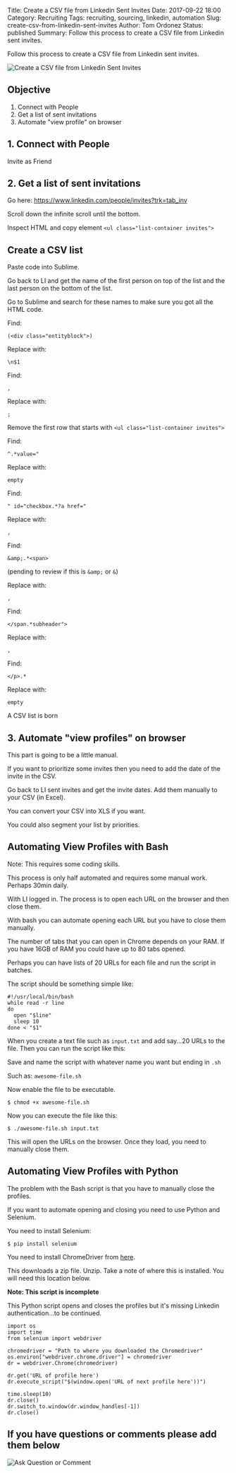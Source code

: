Title: Create a CSV file from Linkedin Sent Invites
Date: 2017-09-22 18:00
Category: Recruiting
Tags: recruiting, sourcing, linkedin, automation
Slug: create-csv-from-linkedin-sent-invites
Author: Tom Ordonez
Status: published
Summary: Follow this process to create a CSV file from Linkedin sent invites.

Follow this process to create a CSV file from Linkedin sent invites.

![Create a CSV file from Linkedin Sent Invites]({static}/images/create-csv-from-linkedin-sent-invites.jpg)

## Objective

1. Connect with People
2. Get a list of sent invitations
3. Automate "view profile" on browser

## 1. Connect with People

Invite as Friend

## 2. Get a list of sent invitations

Go here: https://www.linkedin.com/people/invites?trk=tab_inv

Scroll down the infinite scroll until the bottom.

Inspect HTML and copy element `<ul class="list-container invites">`

## Create a CSV list

Paste code into Sublime.

Go back to LI and get the name of the first person on top of the list and the last person on the bottom of the list.

Go to Sublime and search for these names to make sure you got all the HTML code.

Find:

    (<div class="entityblock">)

Replace with:

    \n$1

Find:

    ,

Replace with:

    ;

Remove the first row that starts with `<ul class="list-container invites">`

Find:

    ^.*value="

Replace with:

    empty

Find:

    " id="checkbox.*?a href="

Replace with:

    ,

Find:

    &amp;.*<span>

(pending to review if this is `&amp;` or `&`)

Replace with:

    ,

Find:

    </span.*subheader">

Replace with:

    ,

Find:

    </p>.*

Replace with:

    empty

A CSV list is born

## 3. Automate "view profiles" on browser

This part is going to be a little manual.

If you want to prioritize some invites then you need to add the date of the invite in the CSV.

Go back to LI sent invites and get the invite dates. Add them manually to your CSV (in Excel).

You can convert your CSV into XLS if you want.

You could also segment your list by priorities.

## Automating View Profiles with Bash

Note: This requires some coding skills.

This process is only half automated and requires some manual work. Perhaps 30min daily.

With LI logged in. The process is to open each URL on the browser and then close them.

With bash you can automate opening each URL but you have to close them manually.

The number of tabs that you can open in Chrome depends on your RAM. If you have 16GB of RAM you could have up to 80 tabs opened.

Perhaps you can have lists of 20 URLs for each file and run the script in batches.

The script should be something simple like:

    #!/usr/local/bin/bash
    while read -r line
    do
      open "$line"
      sleep 10
    done < "$1"

When you create a text file such as `input.txt` and add say...20 URLs to the file. Then 
you can run the script like this:

Save and name the script with whatever name you want but ending in `.sh`

Such as: `awesome-file.sh`

Now enable the file to be executable.

    $ chmod +x awesome-file.sh

Now you can execute the file like this:

    $ ./awesome-file.sh input.txt

This will open the URLs on the browser. Once they load, you need to manually close them.

## Automating View Profiles with Python

The problem with the Bash script is that you have to manually close the profiles.

If you want to automate opening and closing you need to use Python and Selenium.

You need to install Selenium:

    $ pip install selenium

You need to install ChromeDriver from <a href="https://sites.google.com/a/chromium.org/chromedriver/downloads" target="_blank">here</a>.

This downloads a zip file. Unzip. Take a note of where this is installed. You will need this location below.

**Note: This script is incomplete**

This Python script opens and closes the profiles but it's missing Linkedin authentication...to be continued.

    import os
    import time
    from selenium import webdriver
    
    chromedriver = "Path to where you downloaded the Chromedriver"
    os.environ["webdriver.chrome.driver"] = chromedriver
    dr = webdriver.Chrome(chromedriver)
    
    dr.get('URL of profile here')
    dr.execute_script("$(window.open('URL of next profile here'))")
    
    time.sleep(10)
    dr.close()
    dr.switch_to.window(dr.window_handles[-1])
    dr.close()


## If you have questions or comments please add them below

![Ask Question or Comment]({static}/images/tomordonez-ask-question-comment.gif)
